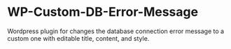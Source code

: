 # WP-Custom-DB-Error-Message
Wordpress plugin for changes the database connection error message to a custom one with editable title, content, and style.
